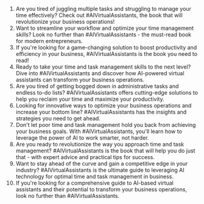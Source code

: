 1. Are you tired of juggling multiple tasks and struggling to manage your time effectively? Check out #AIVirtualAssistants, the book that will revolutionize your business operations!
2. Want to streamline your workflow and optimize your time management skills? Look no further than #AIVirtualAssistants - the must-read book for modern entrepreneurs.
3. If you're looking for a game-changing solution to boost productivity and efficiency in your business, #AIVirtualAssistants is the book you need to read!
4. Ready to take your time and task management skills to the next level? Dive into #AIVirtualAssistants and discover how AI-powered virtual assistants can transform your business operations.
5. Are you tired of getting bogged down in administrative tasks and endless to-do lists? #AIVirtualAssistants offers cutting-edge solutions to help you reclaim your time and maximize your productivity.
6. Looking for innovative ways to optimize your business operations and increase your bottom line? #AIVirtualAssistants has the insights and strategies you need to get ahead.
7. Don't let poor time and task management hold you back from achieving your business goals. With #AIVirtualAssistants, you'll learn how to leverage the power of AI to work smarter, not harder.
8. Are you ready to revolutionize the way you approach time and task management? #AIVirtualAssistants is the book that will help you do just that - with expert advice and practical tips for success.
9. Want to stay ahead of the curve and gain a competitive edge in your industry? #AIVirtualAssistants is the ultimate guide to leveraging AI technology for optimal time and task management in business.
10. If you're looking for a comprehensive guide to AI-based virtual assistants and their potential to transform your business operations, look no further than #AIVirtualAssistants.